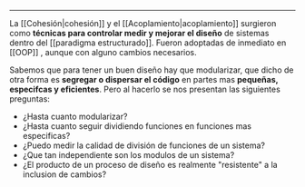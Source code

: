 
---
La [[Cohesión|cohesión]] y el [[Acoplamiento|acoplamiento]] surgieron como __técnicas para controlar medir y mejorar el diseño__ de sistemas dentro del [[paradigma estructurado]]. Fueron adoptadas de inmediato en [[OOP]] , aunque con alguno cambios necesarios.

Sabemos que para tener un buen diseño hay que modularizar, que dicho de otra forma es __segregar o dispersar el código__ en partes mas __pequeñas, especifcas y eficientes__. Pero al hacerlo se nos presentan las siguientes preguntas:
- ¿Hasta cuanto modularizar?
- ¿Hasta cuanto seguir dividiendo funciones en funciones mas especificas?
- ¿Puedo medir la calidad de división de funciones de un sistema?
- ¿Que tan independiente son los modulos de un sistema?
- ¿El producto de un proceso de diseño es realmente "resistente" a la inclusion de cambios?

